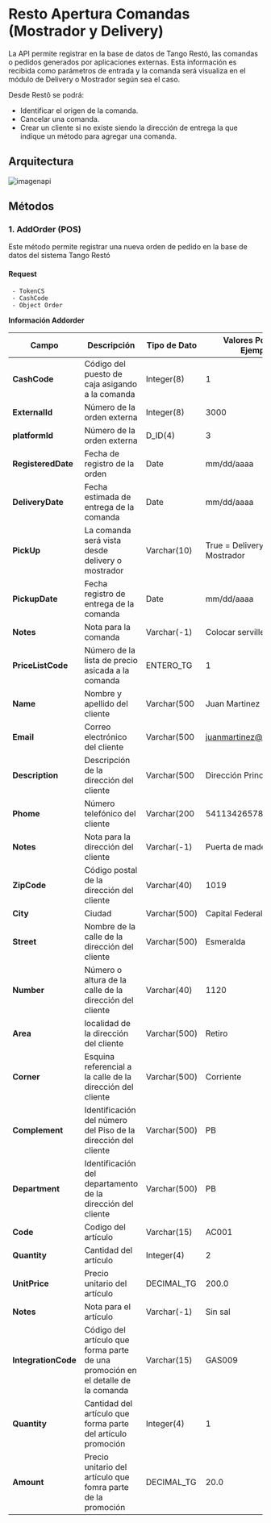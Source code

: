# Resto Apertura Comandas (Mostrador y Delivery)

La API permite registrar en la base de datos de Tango Restó, las comandas o pedidos generados por aplicaciones externas. Esta información es recibida como parámetros de entrada y la comanda será visualiza en el módulo de Delivery o Mostrador según sea el caso.

Desde Restô se podrá:
  - Identificar el origen de la comanda. 
  - Cancelar una comanda.
  - Crear un cliente si no existe siendo la dirección de entrega la que indique un método para agregar una comanda.


## Arquitectura

![imagenapi](https://github.com/TangoSoftware/RestoAperturaComandasMostradorDelivery/blob/master/00.jpg)

## Métodos

### 1. AddOrder (POS)
  Este método permite registrar una nueva orden de pedido en la base de datos del sistema Tango Restó

####   Request
     - TokenCS
     - CashCode
     - Object Order



**Información Addorder**

| **Campo** | **Descripción** | **Tipo de Dato** | **Valores Posibles / Ejemplos** |
| --- | --- | --- | --- |
| **CashCode** | Código del puesto de caja asigando a la comanda | Integer(8) | 1 |
| **ExternalId** | Número de la orden externa | Integer(8) | 3000 |
| **platformId** | Número de la orden externa | D_ID(4) | 3 |
| **RegisteredDate** | Fecha de registro de la orden | Date | mm/dd/aaaa |
| **DeliveryDate** | Fecha estimada de entrega de la comanda | Date | mm/dd/aaaa |
| **PickUp** | La comanda será vista desde delivery o mostrador | Varchar(10) | True = Delivery o False = Mostrador |
| **PickupDate** | Fecha registro de entrega de la comanda | Date | mm/dd/aaaa |
|  **Notes** | Nota para la comanda | Varchar(-1) | Colocar servilletas extras |
|  **PriceListCode** | Número de la lista de precio asicada a la comanda | ENTERO_TG | 1 |
|  **Name** | Nombre y apellido del cliente | Varchar(500 | Juan Martinez |
|  **Email** | Correo electrónico del cliente | Varchar(500 | juanmartinez@ejemplo.com |
|  **Description** | Descripción de la dirección del cliente | Varchar(500 | Dirección Principal |
|  **Phome** | Número telefónico del cliente | Varchar(200 | 54113426578 |
|  **Notes** | Nota para la dirección del cliente | Varchar(-1) | Puerta de madera |
|  **ZipCode** | Código postal de la dirección del cliente | Varchar(40) | 1019 |
|  **City** | Ciudad | Varchar(500) | Capital Federal |
|  **Street** | Nombre de la calle de la dirección del cliente| Varchar(500) | Esmeralda |
|  **Number** | Número o altura de la calle de la dirección del cliente | Varchar(40) | 1120 |
|  **Area** | localidad de la dirección del cliente | Varchar(500) | Retiro |
|  **Corner** | Esquina referencial a la calle de la dirección del cliente | Varchar(500) | Corriente |
|  **Complement** | Identificación del número del Piso de la dirección del cliente | Varchar(500) | PB |
|  **Department** | Identificación del departamento de la dirección del cliente | Varchar(500) | PB |
|  **Code** | Codigo del artículo  | Varchar(15) | AC001 |
|  **Quantity** | Cantidad del artículo | Integer(4) | 2 |
|  **UnitPrice** | Precio unitario del artículo  | DECIMAL_TG | 200.0 |
|  **Notes** | Nota para el artículo | Varchar(-1) | Sin sal |
|  **IntegrationCode** | Código del artículo que forma parte de una promoción en el detalle de la comanda | Varchar(15) | GAS009 |
|  **Quantity** | Cantidad del artículo que forma parte del artículo promoción | Integer(4) | 1 |
|  **Amount** | Precio unitario del artículo que fomra parte de la promoción  | DECIMAL_TG | 20.0 |


